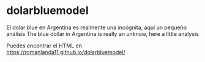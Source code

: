 # dolarbluemodel
El dolar blue en Argentina es realmente una incógnita, aquí un pequeño análisis
The blue dollar in Argentina is really an unknow, here a little analysis

Puedes encontrar el HTML en https://romanlanda11.github.io/dolarbluemodel/
